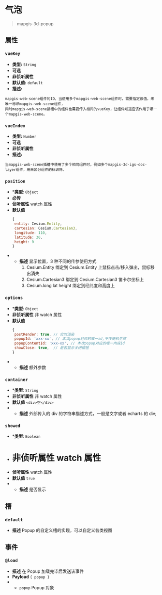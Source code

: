 # 气泡
> mapgis-3d-popup

## 属性
### `vueKey`

- **类型:** `String`
- **可选**
- **非侦听属性**
- **默认值:** `default`
- **描述:** 
```
mapgis-web-scene组件的ID，当使用多个mapgis-web-scene组件时，需要指定该值，来唯一标识mapgis-web-scene组件，
同时mapgis-web-scene插槽中的组件也需要传入相同的vueKey，让组件知道应该作用于哪一个mapgis-web-scene。
```

### `vueIndex`

- **类型:** `Number`
- **可选**
- **非侦听属性**
- **描述:** 
```
当mapgis-web-scene插槽中使用了多个相同组件时，例如多个mapgis-3d-igs-doc-layer组件，用来区分组件的标识符。
```

### `position`

- ***类型**: `Object`
- **必传**
- **侦听属性** watch 属性
- **默认值**
  ```js
  {
   entity: Cesium.Entity,
   cartesian: Cesium.Cartesian3,
   longitude: 110,
   latitude: 30,
   height: 0
  }
  ```
- - **描述** 显示位置，3 种不同的传参使用方式
    1. Cesium.Entity 绑定到 Cesium.Entity 上鼠标点击/移入弹出，鼠标移出消失
    2. Cesium.Cartesian3 绑定到 Cesium.Cartesian3 笛卡尔坐标上
    3. Cesium.long lat height 绑定到经纬度和高度上

### `options`

- ***类型**: `Object`
- **非侦听属性** 非 watch 属性
- **默认值**
  ```js
  {
   postRender: true, // 实时渲染
   popupId: 'xxx-xx', // 本次popup对应的唯一id,不传随机生成
   popupContentId: 'xxx-xx', // 本次popup对应的唯一内容id
   showClose: true,  // 是否显示关闭按钮
  }
  ```
- - **描述** 额外参数

### `container`

- ***类型**: `String`
- **非侦听属性** 非 watch 属性
- **默认值** `<div>空</div>`
- - **描述** 外部传入的 div 的字符串描述方式，一般是文字或者 echarts 的 div;

### `showed`

- ***类型**: `Boolean`
- # **非侦听属性** watch 属性
- **侦听属性** watch 属性
- **默认值** `true`
- - **描述** 是否显示

## 槽

### `default`

- **描述** Popup 的自定义槽的实现，可以自定义各类视图

## 事件

### `@load`

- **描述** 在 Popup 加载完毕后发送该事件
- **Payload** `{ popup }`
- - `popup` Popup 对象
